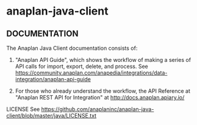 # anaplan-java-client

## DOCUMENTATION

The Anaplan Java Client documentation consists of:

1. "Anaplan API Guide", which shows the workflow of making a series of API calls for import, export, delete, and process. See https://community.anaplan.com/anapedia/integrations/data-integration/anaplan-api-guide

2. For those who already understand the workflow, the API Reference at "Anaplan REST API for Integration" at http://docs.anaplan.apiary.io/

LICENSE See https://github.com/anaplaninc/anaplan-java-client/blob/master/java/LICENSE.txt
